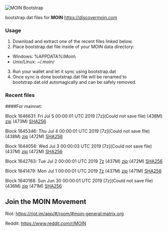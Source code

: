 ![MOIN Bootstrap](https://i.imgur.com/KjM1jMp.jpg)

bootstrap.dat files for **MOIN** https://discovermoin.com

### Usage

1. Download and extract one of the recent files linked below.
2. Place bootstrap.dat file inside of your MOIN data directory:
 - Windows: %APPDATA%\Moin\
 - Unix/Linux: ~/.moin/
3. Run your wallet and let it sync using bootstrap.dat
4. Once sync is done bootstrap.dat file will be renamed to bootstrap.dat.old automagically and can be safely removed.


### Recent files

####For mainnet:

Block 1646631: Fri Jul  5 00:00:01 UTC 2019 [7z](Could not save file) (438M) [zip](https://transfer.sh/5abal/bootstrap.dat.20190705.zip) (473M) [SHA256](https://transfer.sh/fpNf7/sha256.txt)

Block 1645346: Thu Jul  4 00:00:01 UTC 2019 [7z](Could not save file) (438M) [zip]() (472M) [SHA256]()

Block 1644056: Wed Jul  3 00:00:03 UTC 2019 [7z](Could not save file) (437M) [zip](https://transfer.sh/E3ydq/bootstrap.dat.20190703.zip) (472M) [SHA256](https://transfer.sh/CqH0n/sha256.txt)

Block 1642763: Tue Jul  2 00:00:01 UTC 2019 [7z]() (437M) [zip](https://transfer.sh/Rs2Xb/bootstrap.dat.20190702.zip) (472M) [SHA256](https://transfer.sh/HyoYn/sha256.txt)

Block 1641479: Mon Jul  1 00:00:01 UTC 2019 [7z](https://transfer.sh/11XL4O/bootstrap.dat.20190701.7z) (437M) [zip](https://transfer.sh/xao8V/bootstrap.dat.20190701.zip) (471M) [SHA256](https://transfer.sh/IEPA7/sha256.txt)

Block 1640188: Sun Jun 30 00:00:01 UTC 2019 [7z](Could not save file) (436M) [zip](https://transfer.sh/EqxTu/bootstrap.dat.20190630.zip) (471M) [SHA256](https://transfer.sh/oZGim/sha256.txt)

## Join the MOIN Movement

Riot: https://riot.im/app/#/room/#moin-general:matrix.org

Reddit: https://www.reddit.com/r/MOIN
